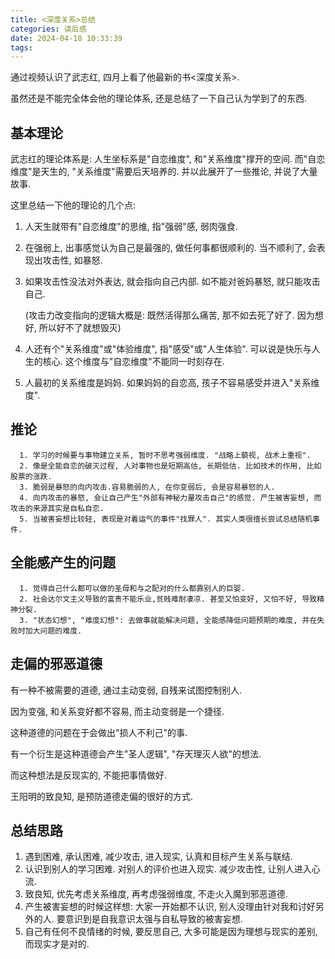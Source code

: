 ```yaml
---
title: <深度关系>总结
categories: 读后感
date: 2024-04-18 10:33:39
tags:
---
```

通过视频认识了武志红, 四月上看了他最新的书<深度关系>.

 虽然还是不能完全体会他的理论体系, 还是总结了一下自己认为学到了的东西.

<!--more-->

## 基本理论

武志红的理论体系是: 人生坐标系是"自恋维度", 和"关系维度"撑开的空间. 而"自恋维度"是天生的, "关系维度"需要后天培养的. 并以此展开了一些推论, 并说了大量故事.

这里总结一下他的理论的几个点:

   1. 人天生就带有"自恋维度"的思维, 指"强弱"感, 弱肉强食.

   2. 在强弱上, 出事感觉认为自己是最强的, 做任何事都很顺利的. 当不顺利了, 会表现出攻击性, 如暴怒.

   3. 如果攻击性没法对外表达, 就会指向自己内部. 如不能对爸妈暴怒, 就只能攻击自己.

      (攻击力改变指向的逻辑大概是: 既然活得那么痛苦, 那不如去死了好了. 因为想好, 所以好不了就想毁灭)

   4. 人还有个"关系维度"或"体验维度", 指"感受"或"人生体验". 可以说是快乐与人生的核心. 这个维度与"自恋维度"不能同一时刻存在.

   5. 人最初的关系维度是妈妈. 如果妈妈的自恋高, 孩子不容易感受并进入"关系维度".

## 推论

      1. 学习的时候要与事物建立关系, 暂时不思考强弱维度. "战略上藐视, 战术上重视".
      2. 像是全能自恋的破灭过程, 人对事物也是短期高估, 长期低估. 比如技术的作用, 比如股票的涨跌.
      3. 脆弱是暴怒的向内攻击.容易脆弱的人, 在你变弱后, 会是容易暴怒的人.
      4. 向内攻击的暴怒, 会让自己产生"外部有神秘力量攻击自己"的感觉. 产生被害妄想, 而攻击的来源其实是自私自恋.
      5. 当被害妄想比较轻, 表现是对着运气的事件"找罪人". 其实人类很擅长尝试总结随机事件.

## 全能感产生的问题

      1. 觉得自己什么都可以做的圣母和与之配对的什么都靠别人的巨婴.
      2. 社会达尔文主义导致的富贵不能乐业,贫贱难耐凄凉. 甚至又怕变好, 又怕不好, 导致精神分裂.
      3. "状态幻想", "难度幻想": 去做事就能解决问题, 全能感降低问题预期的难度, 并在失败时加大问题的难度.

## 走偏的邪恶道德

有一种不被需要的道德, 通过主动变弱, 自残来试图控制别人.

因为变强, 和关系变好都不容易, 而主动变弱是一个捷径.

这种道德的问题在于会做出"损人不利己"的事.

有一个衍生是这种道德会产生"圣人逻辑", "存天理灭人欲"的想法.

而这种想法是反现实的, 不能把事情做好.

王阳明的致良知, 是预防道德走偏的很好的方式.

## 总结思路

1. 遇到困难, 承认困难, 减少攻击, 进入现实, 认真和目标产生关系与联结.
2. 认识到别人的学习困难. 对别人的评价也进入现实. 减少攻击性, 让别人进入心流.
3. 致良知, 优先考虑关系维度, 再考虑强弱维度, 不走火入魔到邪恶道德.
4. 产生被害妄想的时候这样想: 大家一开始都不认识, 别人没理由针对我和讨好另外的人. 要意识到是自我意识太强与自私导致的被害妄想.
5. 自己有任何不良情绪的时候, 要反思自己, 大多可能是因为理想与现实的差别, 而现实才是对的.
